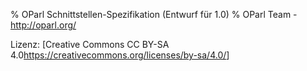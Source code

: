 % OParl Schnittstellen-Spezifikation (Entwurf für 1.0)
% OParl Team - <http://oparl.org/>


Lizenz: [Creative Commons CC BY-SA 4.0<https://creativecommons.org/licenses/by-sa/4.0/>]

